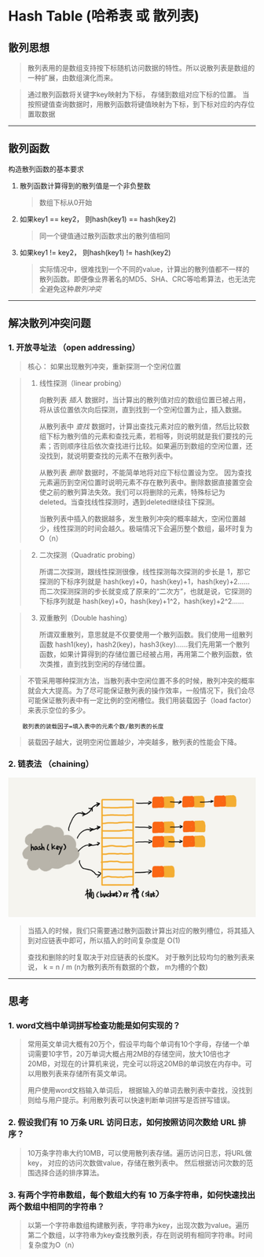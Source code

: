# Hash Table (哈希表 或 散列表)

## 散列思想
> 散列表用的是数组支持按下标随机访问数据的特性。所以说散列表是数组的一种扩展，由数组演化而来。

> 通过散列函数将关键字key映射为下标， 存储到数组对应下标的位置。 当按照键值查询数据时，用散列函数将键值映射为下标，到下标对应的内存位置取数据

--- 
## 散列函数

构造散列函数的基本要求

1. 散列函数计算得到的散列值是一个非负整数
    > 数组下标从0开始
2. 如果key1 == key2， 则hash(key1) == hash(key2)
    > 同一个键值通过散列函数求出的散列值相同
3. 如果key1 != key2， 则hash(key1) != hash(key2)
    > 实际情况中，很难找到一个不同的value，计算出的散列值都不一样的散列函数。即便像业界著名的MD5、SHA、CRC等哈希算法，也无法完全避免这种*散列冲突*

---
## 解决散列冲突问题
### 1. 开放寻址法 （open addressing）
> 核心： 如果出现散列冲突，重新探测一个空闲位置

> 1. 线性探测（linear probing）
> 
>       向散列表 *插入* 数据时，当计算出的散列值对应的数组位置已被占用，将从该位置依次向后探测，直到找到一个空闲位置为止，插入数据。
> 
>       从散列表中 *查找* 数据时，计算出查找元素对应的散列值，然后比较数组下标为散列值的元素和查找元素，若相等，则说明就是我们要找的元素；否则顺序往后依次查找进行比较。如果遍历到数组的空闲位置，还没找到，就说明要查找的元素不在散列表中。
>
>       从散列表 *删除* 数据时，不能简单地将对应下标位置设为空。 因为查找元素遍历到空闲位置时说明元素不存在散列表中。删除数据直接置空会使之前的散列算法失效。我们可以将删除的元素，特殊标记为deleted。当查找线性探测时，遇到deleted继续往下探测。
> 
>       当散列表中插入的数据越多，发生散列冲突的概率越大，空闲位置越少，线性探测的时间会越久。极端情况下会遍历整个数组，最坏时复为O（n）

> 2. 二次探测（Quadratic probing）
>       
>       所谓二次探测，跟线性探测很像，线性探测每次探测的步长是 1，那它探测的下标序列就是 hash(key)+0，hash(key)+1，hash(key)+2……而二次探测探测的步长就变成了原来的“二次方”，也就是说，它探测的下标序列就是 hash(key)+0，hash(key)+1^2，hash(key)+2^2……

> 3. 双重散列（Double hashing）
>
>       所谓双重散列，意思就是不仅要使用一个散列函数。我们使用一组散列函数 hash1(key)，hash2(key)，hash3(key)……我们先用第一个散列函数，如果计算得到的存储位置已经被占用，再用第二个散列函数，依次类推，直到找到空闲的存储位置。

> 不管采用哪种探测方法，当散列表中空闲位置不多的时候，散列冲突的概率就会大大提高。为了尽可能保证散列表的操作效率，一般情况下，我们会尽可能保证散列表中有一定比例的空闲槽位。我们用装载因子（load factor）来表示空位的多少。

```
    散列表的装载因子=填入表中的元素个数/散列表的长度
```
> 装载因子越大，说明空闲位置越少，冲突越多，散列表的性能会下降。
 
### 2. 链表法 （chaining）

![Alt](../chaining.png)

> 当插入的时候，我们只需要通过散列函数计算出对应的散列槽位，将其插入到对应链表中即可，所以插入的时间复杂度是 O(1)
>
> 查找和删除的时复取决于对应链表的长度K。 对于散列比较均匀的散列表来说， k = n / m (n为散列表所有数据的个数， m为槽的个数)

---
## 思考
### 1. word文档中单词拼写检查功能是如何实现的？
> 常用英文单词大概有20万个，假设平均每个单词有10个字母，存储一个单词需要10字节，20万单词大概占用2MB的存储空间，放大10倍也才20MB，对现在的计算机来说，完全可以将这20MB的单词放在内存中。可以用散列表来存储所有英文单词。
>
> 用户使用word文档输入单词后， 根据输入的单词去散列表中查找，没找到则给与用户提示。利用散列表可以快速判断单词拼写是否拼写错误。

### 2. 假设我们有 10 万条 URL 访问日志，如何按照访问次数给 URL 排序？
> 10万条字符串大约10MB，可以使用散列表存储。遍历访问日志，将URL做key， 对应的访问次数做value，存储在散列表中。 然后根据访问次数的范围选择合适的排序算法。

### 3. 有两个字符串数组，每个数组大约有 10 万条字符串，如何快速找出两个数组中相同的字符串？
> 以第一个字符串数组构建散列表，字符串为key，出现次数为value。遍历第二个数组，以字符串为key查找散列表，存在则说明有相同字符串。时间复杂度为O（n）
